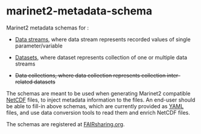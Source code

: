 # marinet2-metadata-schema
Marinet2 metadata schemas for :
- [Data streams](./datastream_schema.yaml), where data stream represents recorded values of single parameter/variable
 
- [Datasets](./dataset_schema.yaml), where dataset represents collection of one or multiple data streams

- ~~Data collections, where data collection represents collection inter-related datasets~~


The schemas are meant to be used when generating Marinet2 compatible [NetCDF](https://www.unidata.ucar.edu/software/netcdf/) files, to inject metadata information to the files. An end-user should be able to fill-in above schemas, which are currently provided as [YAML](https://en.wikipedia.org/wiki/YAML) files, and use data conversion tools to read them and enrich NetCDF files.

The schemas are registered at [FAIRsharing.org](https://fairsharing.org/bsg-s001497/).
